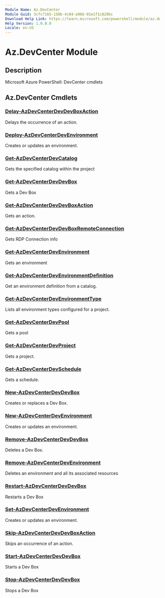 ```yaml
---
Module Name: Az.DevCenter
Module Guid: 3cfc7165-158b-4c84-a966-01e1f1c829bc
Download Help Link: https://learn.microsoft.com/powershell/module/az.devcenter
Help Version: 1.0.0.0
Locale: en-US
---
```


# Az.DevCenter Module
## Description
Microsoft Azure PowerShell: DevCenter cmdlets

## Az.DevCenter Cmdlets
### [Delay-AzDevCenterDevDevBoxAction](Delay-AzDevCenterDevDevBoxAction.md)
Delays the occurrence of an action.

### [Deploy-AzDevCenterDevEnvironment](Deploy-AzDevCenterDevEnvironment.md)
Creates or updates an environment.

### [Get-AzDevCenterDevCatalog](Get-AzDevCenterDevCatalog.md)
Gets the specified catalog within the project

### [Get-AzDevCenterDevDevBox](Get-AzDevCenterDevDevBox.md)
Gets a Dev Box

### [Get-AzDevCenterDevDevBoxAction](Get-AzDevCenterDevDevBoxAction.md)
Gets an action.

### [Get-AzDevCenterDevDevBoxRemoteConnection](Get-AzDevCenterDevDevBoxRemoteConnection.md)
Gets RDP Connection info

### [Get-AzDevCenterDevEnvironment](Get-AzDevCenterDevEnvironment.md)
Gets an environment

### [Get-AzDevCenterDevEnvironmentDefinition](Get-AzDevCenterDevEnvironmentDefinition.md)
Get an environment definition from a catalog.

### [Get-AzDevCenterDevEnvironmentType](Get-AzDevCenterDevEnvironmentType.md)
Lists all environment types configured for a project.

### [Get-AzDevCenterDevPool](Get-AzDevCenterDevPool.md)
Gets a pool

### [Get-AzDevCenterDevProject](Get-AzDevCenterDevProject.md)
Gets a project.

### [Get-AzDevCenterDevSchedule](Get-AzDevCenterDevSchedule.md)
Gets a schedule.

### [New-AzDevCenterDevDevBox](New-AzDevCenterDevDevBox.md)
Creates or replaces a Dev Box.

### [New-AzDevCenterDevEnvironment](New-AzDevCenterDevEnvironment.md)
Creates or updates an environment.

### [Remove-AzDevCenterDevDevBox](Remove-AzDevCenterDevDevBox.md)
Deletes a Dev Box.

### [Remove-AzDevCenterDevEnvironment](Remove-AzDevCenterDevEnvironment.md)
Deletes an environment and all its associated resources

### [Restart-AzDevCenterDevDevBox](Restart-AzDevCenterDevDevBox.md)
Restarts a Dev Box

### [Set-AzDevCenterDevEnvironment](Set-AzDevCenterDevEnvironment.md)
Creates or updates an environment.

### [Skip-AzDevCenterDevDevBoxAction](Skip-AzDevCenterDevDevBoxAction.md)
Skips an occurrence of an action.

### [Start-AzDevCenterDevDevBox](Start-AzDevCenterDevDevBox.md)
Starts a Dev Box

### [Stop-AzDevCenterDevDevBox](Stop-AzDevCenterDevDevBox.md)
Stops a Dev Box

